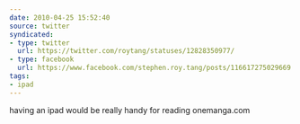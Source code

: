 ```yaml
---
date: 2010-04-25 15:52:40
source: twitter
syndicated:
- type: twitter
  url: https://twitter.com/roytang/statuses/12828350977/
- type: facebook
  url: https://www.facebook.com/stephen.roy.tang/posts/116617275029669
tags:
- ipad
---
```


having an ipad would be really handy for reading onemanga.com